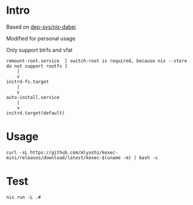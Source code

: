 # Intro
Based on [dep-sys/nix-dabei](https://github.com/dep-sys/nix-dabei/)

Modified for personal usage

Only support btrfs and vfat
```
remount-root.service  [ switch-root is required, because nix --store do not support rootfs ]
    |
    v
initrd-fs.target
    |
    v
auto-install.service
    |
    v
initrd.target(default)

```
# Usage
```
curl -sL https://github.com/mlyxshi/kexec-mini/releases/download/latest/kexec-$(uname -m) | bash -s
```
# Test
```
nix run -L .#
```
